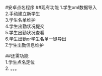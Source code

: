 #安卓点名程序
##现有功能
1.学生xml数据导入  
2.手动建立新学生  
3.学生名单维护  
4.学生出勤状况提交  
5.学生出勤状况查看  
6.学生出勤or学生名单一键导出  
7.学生出勤信息维护  

##还需功能  
1.学生点名定位  
2. 。。。
